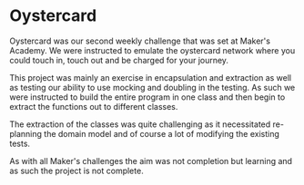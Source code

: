 # Oystercard

Oystercard was our second weekly challenge that was set at Maker's Academy. We were instructed to emulate the oystercard network where you could touch in, touch out and be charged for your journey. 

This project was mainly an exercise in encapsulation and extraction as well as testing our ability to use mocking and doubling in the testing. As such we were instructed to build the entire program in one class and then begin to extract the functions out to different classes.

The extraction of the classes was quite challenging as it necessitated re-planning the domain model and of course a lot of modifying the existing tests.

As with all Maker's challenges the aim was not completion but learning and as such the project is not complete.

